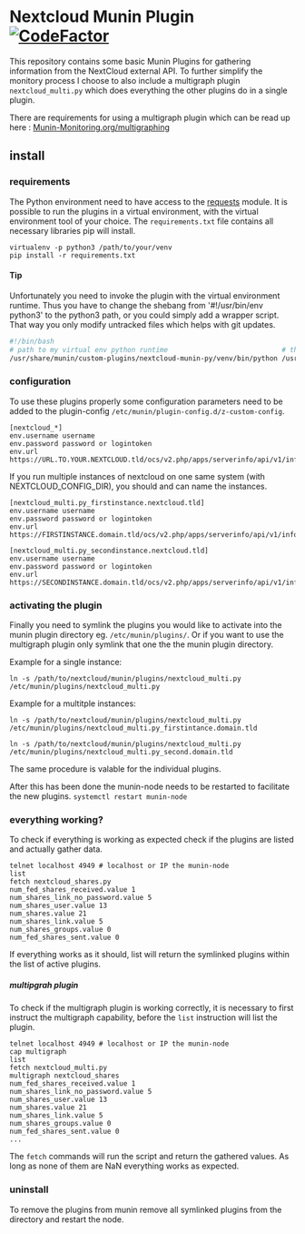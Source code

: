 # Nextcloud Munin Plugin [![CodeFactor](https://www.codefactor.io/repository/github/mightybroccoli/nextcloud-munin-py/badge/master)](https://www.codefactor.io/repository/github/mightybroccoli/nextcloud-munin-py/overview/master)
This repository contains some basic Munin Plugins for gathering information from the NextCloud external API. To further simplify the monitory process I choose to also include a multigraph plugin `nextcloud_multi.py` which does everything the other plugins do in a single plugin.

There are requirements for using a multigraph plugin which can be read up here : [Munin-Monitoring.org/multigraphing](http://guide.munin-monitoring.org/en/latest/plugin/multigraphing.html)

## install
### requirements
The Python environment need to have access to the [requests](https://github.com/psf/requests) module. It is possible to run the plugins in a virtual environment, with the virtual environment tool of your choice.
The `requirements.txt` file contains all necessary libraries pip will install.
```
virtualenv -p python3 /path/to/your/venv
pip install -r requirements.txt
```

#### Tip
Unfortunately you need to invoke the plugin with the virtual environment runtime. Thus you have to change the shebang from '#!/usr/bin/env python3' to the python3 path, or you could simply add a wrapper script.
That way you only modify untracked files which helps with git updates.
```bash
#!/bin/bash
# path to my virtual env python runtime                            # the unchanged nextcloud_multi.py file
/usr/share/munin/custom-plugins/nextcloud-munin-py/venv/bin/python /usr/share/munin/custom-plugins/nextcloud-munin-py/nextcloud_multi.py $@
```

### configuration
To use these plugins properly some configuration parameters need to be added to the plugin-config `/etc/munin/plugin-config.d/z-custom-config`. 
```
[nextcloud_*]
env.username username
env.password password or logintoken
env.url https://URL.TO.YOUR.NEXTCLOUD.tld/ocs/v2.php/apps/serverinfo/api/v1/info
```

If you run multiple instances of nextcloud on one same system (with NEXTCLOUD_CONFIG_DIR), you should and can name the instances.

```
[nextcloud_multi.py_firstinstance.nextcloud.tld]
env.username username
env.password password or logintoken
env.url https://FIRSTINSTANCE.domain.tld/ocs/v2.php/apps/serverinfo/api/v1/info

[nextcloud_multi.py_secondinstance.nextcloud.tld]
env.username username
env.password password or logintoken
env.url https://SECONDINSTANCE.domain.tld/ocs/v2.php/apps/serverinfo/api/v1/info
```

### activating the plugin
Finally you need to symlink the plugins you would like to activate into the munin plugin directory eg. `/etc/munin/plugins/`. 
Or if you want to use the multigraph plugin only symlink that one the the munin plugin directory.

Example for a single instance:

`ln -s /path/to/nextcloud/munin/plugins/nextcloud_multi.py /etc/munin/plugins/nextcloud_multi.py`

Example for a multitple instances:

`ln -s /path/to/nextcloud/munin/plugins/nextcloud_multi.py /etc/munin/plugins/nextcloud_multi.py_firstintance.domain.tld`

`ln -s /path/to/nextcloud/munin/plugins/nextcloud_multi.py /etc/munin/plugins/nextcloud_multi.py_second.domain.tld`

The same procedure is valable for the individual plugins.

After this has been done the munin-node needs to be restarted to facilitate the new plugins.
`systemctl restart munin-node`

### everything working?
To check if everything is working as expected check if the plugins are listed and actually gather data.
```
telnet localhost 4949 # localhost or IP the munin-node
list
fetch nextcloud_shares.py
num_fed_shares_received.value 1
num_shares_link_no_password.value 5
num_shares_user.value 13
num_shares.value 21
num_shares_link.value 5
num_shares_groups.value 0
num_fed_shares_sent.value 0
```
If everything works as it should, list will return the symlinked plugins within the list of active plugins. 

##### multipgrah plugin
To check if the multigraph plugin is working correctly, it is necessary to first instruct the multigraph capability, before the `list` instruction will list the plugin.
```
telnet localhost 4949 # localhost or IP the munin-node
cap multigraph
list
fetch nextcloud_multi.py
multigraph nextcloud_shares
num_fed_shares_received.value 1
num_shares_link_no_password.value 5
num_shares_user.value 13
num_shares.value 21
num_shares_link.value 5
num_shares_groups.value 0
num_fed_shares_sent.value 0
...
```

The `fetch` commands will run the script and return the gathered values. As long as none of them are NaN everything works as expected.

### uninstall
To remove the plugins from munin remove all symlinked plugins from the directory and restart the node.
